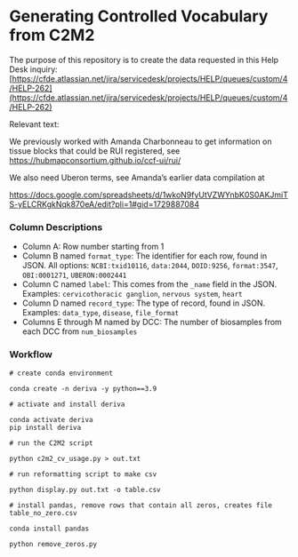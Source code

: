 # Generating Controlled Vocabulary from C2M2
The purpose of this repository is to create the data requested in this Help Desk inquiry: [https://cfde.atlassian.net/jira/servicedesk/projects/HELP/queues/custom/4/HELP-262](https://cfde.atlassian.net/jira/servicedesk/projects/HELP/queues/custom/4/HELP-262)

Relevant text:

We previously worked with Amanda Charbonneau to get information on tissue blocks that could be RUI registered, see https://hubmapconsortium.github.io/ccf-ui/rui/  

We also need Uberon terms, see Amanda’s earlier data compilation at 

https://docs.google.com/spreadsheets/d/1wkoN9fyUtVZWYnbK0S0AKJmiTS-yELCRKgkNqk870eA/edit?pli=1#gid=1729887084 

### Column Descriptions

- Column A: Row number starting from 1
- Column B named `format_type`: The identifier for each row, found in JSON. All options: `NCBI:txid10116`, `data:2044`, `DOID:9256`, `format:3547`, `OBI:0001271`, `UBERON:0002441`
- Column C named `label`: This comes from the `_name` field in the JSON. Examples: `cervicothoracic ganglion`, `nervous system`, `heart`
- Column D named `record_type`: The type of record, found in JSON. Examples: `data_type`, `disease`, `file_format`
- Columns E through M named by DCC: The number of biosamples from each DCC from `num_biosamples`

### Workflow

```
# create conda environment

conda create -n deriva -y python==3.9

# activate and install deriva

conda activate deriva
pip install deriva

# run the C2M2 script

python c2m2_cv_usage.py > out.txt

# run reformatting script to make csv

python display.py out.txt -o table.csv

# install pandas, remove rows that contain all zeros, creates file table_no_zero.csv

conda install pandas

python remove_zeros.py
```
